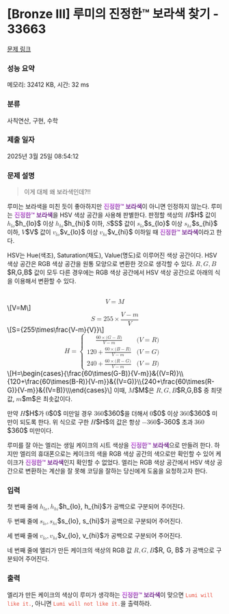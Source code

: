 # [Bronze III] 루미의 진정한™ 보라색 찾기 - 33663 

[문제 링크](https://www.acmicpc.net/problem/33663) 

### 성능 요약

메모리: 32412 KB, 시간: 32 ms

### 분류

사칙연산, 구현, 수학

### 제출 일자

2025년 3월 25일 08:54:12

### 문제 설명

<blockquote>이게 대체 왜 보라색인데?!!</blockquote>

<p>루미는 보라색을 미친 듯이 좋아하지만 <strong><span style="background: linear-gradient(to left top, #3d0857, #e576ff);color: transparent;-webkit-background-clip: text">진정한™ 보라색</span></strong>이 아니면 인정하지 않는다. 루미는 <strong><span style="background: linear-gradient(to left top, #3d0857, #e576ff);color: transparent;-webkit-background-clip: text">진정한™ 보라색</span></strong>을 HSV 색상 공간을 사용해 판별한다. 판정할 색상의 <mjx-container class="MathJax" jax="CHTML" style="font-size: 109.2%; position: relative;"><mjx-math class="MJX-TEX" aria-hidden="true"><mjx-mi class="mjx-i"><mjx-c class="mjx-c1D43B TEX-I"></mjx-c></mjx-mi></mjx-math><mjx-assistive-mml unselectable="on" display="inline"><math xmlns="http://www.w3.org/1998/Math/MathML"><mi>H</mi></math></mjx-assistive-mml><span aria-hidden="true" class="no-mathjax mjx-copytext">$H$</span></mjx-container> 값이 <mjx-container class="MathJax" jax="CHTML" style="font-size: 109.2%; position: relative;"><mjx-math class="MJX-TEX" aria-hidden="true"><mjx-msub><mjx-mi class="mjx-i"><mjx-c class="mjx-c210E TEX-I"></mjx-c></mjx-mi><mjx-script style="vertical-align: -0.15em;"><mjx-texatom size="s" texclass="ORD"><mjx-mi class="mjx-i"><mjx-c class="mjx-c1D459 TEX-I"></mjx-c></mjx-mi><mjx-mi class="mjx-i"><mjx-c class="mjx-c1D45C TEX-I"></mjx-c></mjx-mi></mjx-texatom></mjx-script></mjx-msub></mjx-math><mjx-assistive-mml unselectable="on" display="inline"><math xmlns="http://www.w3.org/1998/Math/MathML"><msub><mi>h</mi><mrow data-mjx-texclass="ORD"><mi>l</mi><mi>o</mi></mrow></msub></math></mjx-assistive-mml><span aria-hidden="true" class="no-mathjax mjx-copytext">$h_{lo}$</span></mjx-container> 이상 <mjx-container class="MathJax" jax="CHTML" style="font-size: 109.2%; position: relative;"><mjx-math class="MJX-TEX" aria-hidden="true"><mjx-msub><mjx-mi class="mjx-i"><mjx-c class="mjx-c210E TEX-I"></mjx-c></mjx-mi><mjx-script style="vertical-align: -0.15em;"><mjx-texatom size="s" texclass="ORD"><mjx-mi class="mjx-i"><mjx-c class="mjx-c210E TEX-I"></mjx-c></mjx-mi><mjx-mi class="mjx-i"><mjx-c class="mjx-c1D456 TEX-I"></mjx-c></mjx-mi></mjx-texatom></mjx-script></mjx-msub></mjx-math><mjx-assistive-mml unselectable="on" display="inline"><math xmlns="http://www.w3.org/1998/Math/MathML"><msub><mi>h</mi><mrow data-mjx-texclass="ORD"><mi>h</mi><mi>i</mi></mrow></msub></math></mjx-assistive-mml><span aria-hidden="true" class="no-mathjax mjx-copytext">$h_{hi}$</span></mjx-container> 이하, <mjx-container class="MathJax" jax="CHTML" style="font-size: 109.2%; position: relative;"><mjx-math class="MJX-TEX" aria-hidden="true"><mjx-mi class="mjx-i"><mjx-c class="mjx-c1D446 TEX-I"></mjx-c></mjx-mi></mjx-math><mjx-assistive-mml unselectable="on" display="inline"><math xmlns="http://www.w3.org/1998/Math/MathML"><mi>S</mi></math></mjx-assistive-mml><span aria-hidden="true" class="no-mathjax mjx-copytext">$S$</span></mjx-container> 값이 <mjx-container class="MathJax" jax="CHTML" style="font-size: 109.2%; position: relative;"><mjx-math class="MJX-TEX" aria-hidden="true"><mjx-msub><mjx-mi class="mjx-i"><mjx-c class="mjx-c1D460 TEX-I"></mjx-c></mjx-mi><mjx-script style="vertical-align: -0.15em;"><mjx-texatom size="s" texclass="ORD"><mjx-mi class="mjx-i"><mjx-c class="mjx-c1D459 TEX-I"></mjx-c></mjx-mi><mjx-mi class="mjx-i"><mjx-c class="mjx-c1D45C TEX-I"></mjx-c></mjx-mi></mjx-texatom></mjx-script></mjx-msub></mjx-math><mjx-assistive-mml unselectable="on" display="inline"><math xmlns="http://www.w3.org/1998/Math/MathML"><msub><mi>s</mi><mrow data-mjx-texclass="ORD"><mi>l</mi><mi>o</mi></mrow></msub></math></mjx-assistive-mml><span aria-hidden="true" class="no-mathjax mjx-copytext">$s_{lo}$</span></mjx-container> 이상 <mjx-container class="MathJax" jax="CHTML" style="font-size: 109.2%; position: relative;"><mjx-math class="MJX-TEX" aria-hidden="true"><mjx-msub><mjx-mi class="mjx-i"><mjx-c class="mjx-c1D460 TEX-I"></mjx-c></mjx-mi><mjx-script style="vertical-align: -0.15em;"><mjx-texatom size="s" texclass="ORD"><mjx-mi class="mjx-i"><mjx-c class="mjx-c210E TEX-I"></mjx-c></mjx-mi><mjx-mi class="mjx-i"><mjx-c class="mjx-c1D456 TEX-I"></mjx-c></mjx-mi></mjx-texatom></mjx-script></mjx-msub></mjx-math><mjx-assistive-mml unselectable="on" display="inline"><math xmlns="http://www.w3.org/1998/Math/MathML"><msub><mi>s</mi><mrow data-mjx-texclass="ORD"><mi>h</mi><mi>i</mi></mrow></msub></math></mjx-assistive-mml><span aria-hidden="true" class="no-mathjax mjx-copytext">$s_{hi}$</span></mjx-container> 이하, <mjx-container class="MathJax" jax="CHTML" style="font-size: 109.2%; position: relative;"><mjx-math class="MJX-TEX" aria-hidden="true"><mjx-mi class="mjx-i"><mjx-c class="mjx-c1D449 TEX-I"></mjx-c></mjx-mi></mjx-math><mjx-assistive-mml unselectable="on" display="inline"><math xmlns="http://www.w3.org/1998/Math/MathML"><mi>V</mi></math></mjx-assistive-mml><span aria-hidden="true" class="no-mathjax mjx-copytext">$V$</span></mjx-container> 값이 <mjx-container class="MathJax" jax="CHTML" style="font-size: 109.2%; position: relative;"><mjx-math class="MJX-TEX" aria-hidden="true"><mjx-msub><mjx-mi class="mjx-i"><mjx-c class="mjx-c1D463 TEX-I"></mjx-c></mjx-mi><mjx-script style="vertical-align: -0.15em;"><mjx-texatom size="s" texclass="ORD"><mjx-mi class="mjx-i"><mjx-c class="mjx-c1D459 TEX-I"></mjx-c></mjx-mi><mjx-mi class="mjx-i"><mjx-c class="mjx-c1D45C TEX-I"></mjx-c></mjx-mi></mjx-texatom></mjx-script></mjx-msub></mjx-math><mjx-assistive-mml unselectable="on" display="inline"><math xmlns="http://www.w3.org/1998/Math/MathML"><msub><mi>v</mi><mrow data-mjx-texclass="ORD"><mi>l</mi><mi>o</mi></mrow></msub></math></mjx-assistive-mml><span aria-hidden="true" class="no-mathjax mjx-copytext">$v_{lo}$</span></mjx-container> 이상 <mjx-container class="MathJax" jax="CHTML" style="font-size: 109.2%; position: relative;"><mjx-math class="MJX-TEX" aria-hidden="true"><mjx-msub><mjx-mi class="mjx-i"><mjx-c class="mjx-c1D463 TEX-I"></mjx-c></mjx-mi><mjx-script style="vertical-align: -0.15em;"><mjx-texatom size="s" texclass="ORD"><mjx-mi class="mjx-i"><mjx-c class="mjx-c210E TEX-I"></mjx-c></mjx-mi><mjx-mi class="mjx-i"><mjx-c class="mjx-c1D456 TEX-I"></mjx-c></mjx-mi></mjx-texatom></mjx-script></mjx-msub></mjx-math><mjx-assistive-mml unselectable="on" display="inline"><math xmlns="http://www.w3.org/1998/Math/MathML"><msub><mi>v</mi><mrow data-mjx-texclass="ORD"><mi>h</mi><mi>i</mi></mrow></msub></math></mjx-assistive-mml><span aria-hidden="true" class="no-mathjax mjx-copytext">$v_{hi}$</span></mjx-container> 이하일 때 <strong><span style="background: linear-gradient(to left top, #3d0857, #e576ff);color: transparent;-webkit-background-clip: text">진정한™ 보라색</span></strong>이라고 한다.</p>

<p>HSV는 Hue(색조), Saturation(채도), Value(명도)로 이루어진 색상 공간이다. HSV 색상 공간은 RGB 색상 공간을 원통 모양으로 변환한 것으로 생각할 수 있다. <mjx-container class="MathJax" jax="CHTML" style="font-size: 109.2%; position: relative;"><mjx-math class="MJX-TEX" aria-hidden="true"><mjx-mi class="mjx-i"><mjx-c class="mjx-c1D445 TEX-I"></mjx-c></mjx-mi><mjx-mo class="mjx-n"><mjx-c class="mjx-c2C"></mjx-c></mjx-mo><mjx-mi class="mjx-i" space="2"><mjx-c class="mjx-c1D43A TEX-I"></mjx-c></mjx-mi><mjx-mo class="mjx-n"><mjx-c class="mjx-c2C"></mjx-c></mjx-mo><mjx-mi class="mjx-i" space="2"><mjx-c class="mjx-c1D435 TEX-I"></mjx-c></mjx-mi></mjx-math><mjx-assistive-mml unselectable="on" display="inline"><math xmlns="http://www.w3.org/1998/Math/MathML"><mi>R</mi><mo>,</mo><mi>G</mi><mo>,</mo><mi>B</mi></math></mjx-assistive-mml><span aria-hidden="true" class="no-mathjax mjx-copytext">$R,G,B$</span></mjx-container> 값이 모두 다른 경우에는 RGB 색상 공간에서 HSV 색상 공간으로 아래의 식을 이용해서 변환할 수 있다.</p>

<p><mjx-container class="MathJax" jax="CHTML" display="true" style="font-size: 109.2%; position: relative;"> <mjx-math display="true" class="MJX-TEX" aria-hidden="true" style="margin-left: 0px; margin-right: 0px;"><mjx-mi class="mjx-i"><mjx-c class="mjx-c1D449 TEX-I"></mjx-c></mjx-mi><mjx-mo class="mjx-n" space="4"><mjx-c class="mjx-c3D"></mjx-c></mjx-mo><mjx-mi class="mjx-i" space="4"><mjx-c class="mjx-c1D440 TEX-I"></mjx-c></mjx-mi></mjx-math><mjx-assistive-mml unselectable="on" display="block"><math xmlns="http://www.w3.org/1998/Math/MathML" display="block"><mi>V</mi><mo>=</mo><mi>M</mi></math></mjx-assistive-mml><span aria-hidden="true" class="no-mathjax mjx-copytext">\[V=M\]</span></mjx-container> <mjx-container class="MathJax" jax="CHTML" display="true" style="font-size: 109.2%; position: relative;"><mjx-math display="true" class="MJX-TEX" aria-hidden="true" style="margin-left: 0px; margin-right: 0px;"><mjx-mi class="mjx-i"><mjx-c class="mjx-c1D446 TEX-I"></mjx-c></mjx-mi><mjx-mo class="mjx-n" space="4"><mjx-c class="mjx-c3D"></mjx-c></mjx-mo><mjx-texatom space="4" texclass="ORD"><mjx-mn class="mjx-n"><mjx-c class="mjx-c32"></mjx-c><mjx-c class="mjx-c35"></mjx-c><mjx-c class="mjx-c35"></mjx-c></mjx-mn><mjx-mo class="mjx-n" space="3"><mjx-c class="mjx-cD7"></mjx-c></mjx-mo><mjx-mfrac space="3"><mjx-frac type="d"><mjx-num><mjx-nstrut type="d"></mjx-nstrut><mjx-mrow><mjx-mi class="mjx-i"><mjx-c class="mjx-c1D449 TEX-I"></mjx-c></mjx-mi><mjx-mo class="mjx-n" space="3"><mjx-c class="mjx-c2212"></mjx-c></mjx-mo><mjx-mi class="mjx-i" space="3"><mjx-c class="mjx-c1D45A TEX-I"></mjx-c></mjx-mi></mjx-mrow></mjx-num><mjx-dbox><mjx-dtable><mjx-line type="d"></mjx-line><mjx-row><mjx-den><mjx-dstrut type="d"></mjx-dstrut><mjx-mi class="mjx-i"><mjx-c class="mjx-c1D449 TEX-I"></mjx-c></mjx-mi></mjx-den></mjx-row></mjx-dtable></mjx-dbox></mjx-frac></mjx-mfrac></mjx-texatom></mjx-math><mjx-assistive-mml unselectable="on" display="block"><math xmlns="http://www.w3.org/1998/Math/MathML" display="block"><mi>S</mi><mo>=</mo><mrow data-mjx-texclass="ORD"><mn>255</mn><mo>×</mo><mfrac><mrow><mi>V</mi><mo>−</mo><mi>m</mi></mrow><mi>V</mi></mfrac></mrow></math></mjx-assistive-mml><span aria-hidden="true" class="no-mathjax mjx-copytext">\[S={255\times\frac{V-m}{V}}\]</span></mjx-container> <mjx-container class="MathJax" jax="CHTML" display="true" style="font-size: 109.2%; position: relative;"><mjx-math display="true" class="MJX-TEX" aria-hidden="true" style="margin-left: 0px; margin-right: 0px;"><mjx-mi class="mjx-i"><mjx-c class="mjx-c1D43B TEX-I"></mjx-c></mjx-mi><mjx-mo class="mjx-n" space="4"><mjx-c class="mjx-c3D"></mjx-c></mjx-mo><mjx-mrow space="4"><mjx-mo class="mjx-n"><mjx-stretchy-v class="mjx-c7B" style="height: 4.75em; vertical-align: -2.125em;"><mjx-beg><mjx-c></mjx-c></mjx-beg><mjx-ext><mjx-c></mjx-c></mjx-ext><mjx-mid><mjx-c></mjx-c></mjx-mid><mjx-ext><mjx-c></mjx-c></mjx-ext><mjx-end><mjx-c></mjx-c></mjx-end><mjx-mark></mjx-mark></mjx-stretchy-v></mjx-mo><mjx-mtable style="min-width: 11.279em;"><mjx-table><mjx-itable><mjx-mtr><mjx-mtd style="text-align: left; padding-right: 0.5em; padding-bottom: 0.1em;"><mjx-texatom texclass="ORD"><mjx-mfrac><mjx-frac><mjx-num><mjx-nstrut></mjx-nstrut><mjx-mrow size="s"><mjx-mn class="mjx-n"><mjx-c class="mjx-c36"></mjx-c><mjx-c class="mjx-c30"></mjx-c></mjx-mn><mjx-mo class="mjx-n"><mjx-c class="mjx-cD7"></mjx-c></mjx-mo><mjx-mo class="mjx-n"><mjx-c class="mjx-c28"></mjx-c></mjx-mo><mjx-mi class="mjx-i"><mjx-c class="mjx-c1D43A TEX-I"></mjx-c></mjx-mi><mjx-mo class="mjx-n"><mjx-c class="mjx-c2212"></mjx-c></mjx-mo><mjx-mi class="mjx-i"><mjx-c class="mjx-c1D435 TEX-I"></mjx-c></mjx-mi><mjx-mo class="mjx-n"><mjx-c class="mjx-c29"></mjx-c></mjx-mo></mjx-mrow></mjx-num><mjx-dbox><mjx-dtable><mjx-line></mjx-line><mjx-row><mjx-den><mjx-dstrut></mjx-dstrut><mjx-mrow size="s"><mjx-mi class="mjx-i"><mjx-c class="mjx-c1D449 TEX-I"></mjx-c></mjx-mi><mjx-mo class="mjx-n"><mjx-c class="mjx-c2212"></mjx-c></mjx-mo><mjx-mi class="mjx-i"><mjx-c class="mjx-c1D45A TEX-I"></mjx-c></mjx-mi></mjx-mrow></mjx-den></mjx-row></mjx-dtable></mjx-dbox></mjx-frac></mjx-mfrac></mjx-texatom><mjx-tstrut></mjx-tstrut></mjx-mtd><mjx-mtd style="text-align: left; padding-left: 0.5em; padding-bottom: 0.1em;"><mjx-texatom texclass="ORD"><mjx-mo class="mjx-n"><mjx-c class="mjx-c28"></mjx-c></mjx-mo><mjx-mi class="mjx-i"><mjx-c class="mjx-c1D449 TEX-I"></mjx-c></mjx-mi><mjx-mo class="mjx-n" space="4"><mjx-c class="mjx-c3D"></mjx-c></mjx-mo><mjx-mi class="mjx-i" space="4"><mjx-c class="mjx-c1D445 TEX-I"></mjx-c></mjx-mi><mjx-mo class="mjx-n"><mjx-c class="mjx-c29"></mjx-c></mjx-mo></mjx-texatom><mjx-tstrut></mjx-tstrut></mjx-mtd></mjx-mtr><mjx-mtr><mjx-mtd style="text-align: left; padding-right: 0.5em; padding-top: 0.1em; padding-bottom: 0.1em;"><mjx-texatom texclass="ORD"><mjx-mn class="mjx-n"><mjx-c class="mjx-c31"></mjx-c><mjx-c class="mjx-c32"></mjx-c><mjx-c class="mjx-c30"></mjx-c></mjx-mn><mjx-mo class="mjx-n" space="3"><mjx-c class="mjx-c2B"></mjx-c></mjx-mo><mjx-mfrac space="3"><mjx-frac><mjx-num><mjx-nstrut></mjx-nstrut><mjx-mrow size="s"><mjx-mn class="mjx-n"><mjx-c class="mjx-c36"></mjx-c><mjx-c class="mjx-c30"></mjx-c></mjx-mn><mjx-mo class="mjx-n"><mjx-c class="mjx-cD7"></mjx-c></mjx-mo><mjx-mo class="mjx-n"><mjx-c class="mjx-c28"></mjx-c></mjx-mo><mjx-mi class="mjx-i"><mjx-c class="mjx-c1D435 TEX-I"></mjx-c></mjx-mi><mjx-mo class="mjx-n"><mjx-c class="mjx-c2212"></mjx-c></mjx-mo><mjx-mi class="mjx-i"><mjx-c class="mjx-c1D445 TEX-I"></mjx-c></mjx-mi><mjx-mo class="mjx-n"><mjx-c class="mjx-c29"></mjx-c></mjx-mo></mjx-mrow></mjx-num><mjx-dbox><mjx-dtable><mjx-line></mjx-line><mjx-row><mjx-den><mjx-dstrut></mjx-dstrut><mjx-mrow size="s"><mjx-mi class="mjx-i"><mjx-c class="mjx-c1D449 TEX-I"></mjx-c></mjx-mi><mjx-mo class="mjx-n"><mjx-c class="mjx-c2212"></mjx-c></mjx-mo><mjx-mi class="mjx-i"><mjx-c class="mjx-c1D45A TEX-I"></mjx-c></mjx-mi></mjx-mrow></mjx-den></mjx-row></mjx-dtable></mjx-dbox></mjx-frac></mjx-mfrac></mjx-texatom><mjx-tstrut></mjx-tstrut></mjx-mtd><mjx-mtd style="text-align: left; padding-left: 0.5em; padding-top: 0.1em; padding-bottom: 0.1em;"><mjx-texatom texclass="ORD"><mjx-mo class="mjx-n"><mjx-c class="mjx-c28"></mjx-c></mjx-mo><mjx-mi class="mjx-i"><mjx-c class="mjx-c1D449 TEX-I"></mjx-c></mjx-mi><mjx-mo class="mjx-n" space="4"><mjx-c class="mjx-c3D"></mjx-c></mjx-mo><mjx-mi class="mjx-i" space="4"><mjx-c class="mjx-c1D43A TEX-I"></mjx-c></mjx-mi><mjx-mo class="mjx-n"><mjx-c class="mjx-c29"></mjx-c></mjx-mo></mjx-texatom><mjx-tstrut></mjx-tstrut></mjx-mtd></mjx-mtr><mjx-mtr><mjx-mtd style="text-align: left; padding-right: 0.5em; padding-top: 0.1em;"><mjx-texatom texclass="ORD"><mjx-mn class="mjx-n"><mjx-c class="mjx-c32"></mjx-c><mjx-c class="mjx-c34"></mjx-c><mjx-c class="mjx-c30"></mjx-c></mjx-mn><mjx-mo class="mjx-n" space="3"><mjx-c class="mjx-c2B"></mjx-c></mjx-mo><mjx-mfrac space="3"><mjx-frac><mjx-num><mjx-nstrut></mjx-nstrut><mjx-mrow size="s"><mjx-mn class="mjx-n"><mjx-c class="mjx-c36"></mjx-c><mjx-c class="mjx-c30"></mjx-c></mjx-mn><mjx-mo class="mjx-n"><mjx-c class="mjx-cD7"></mjx-c></mjx-mo><mjx-mo class="mjx-n"><mjx-c class="mjx-c28"></mjx-c></mjx-mo><mjx-mi class="mjx-i"><mjx-c class="mjx-c1D445 TEX-I"></mjx-c></mjx-mi><mjx-mo class="mjx-n"><mjx-c class="mjx-c2212"></mjx-c></mjx-mo><mjx-mi class="mjx-i"><mjx-c class="mjx-c1D43A TEX-I"></mjx-c></mjx-mi><mjx-mo class="mjx-n"><mjx-c class="mjx-c29"></mjx-c></mjx-mo></mjx-mrow></mjx-num><mjx-dbox><mjx-dtable><mjx-line></mjx-line><mjx-row><mjx-den><mjx-dstrut></mjx-dstrut><mjx-mrow size="s"><mjx-mi class="mjx-i"><mjx-c class="mjx-c1D449 TEX-I"></mjx-c></mjx-mi><mjx-mo class="mjx-n"><mjx-c class="mjx-c2212"></mjx-c></mjx-mo><mjx-mi class="mjx-i"><mjx-c class="mjx-c1D45A TEX-I"></mjx-c></mjx-mi></mjx-mrow></mjx-den></mjx-row></mjx-dtable></mjx-dbox></mjx-frac></mjx-mfrac></mjx-texatom><mjx-tstrut></mjx-tstrut></mjx-mtd><mjx-mtd style="text-align: left; padding-left: 0.5em; padding-top: 0.1em;"><mjx-texatom texclass="ORD"><mjx-mo class="mjx-n"><mjx-c class="mjx-c28"></mjx-c></mjx-mo><mjx-mi class="mjx-i"><mjx-c class="mjx-c1D449 TEX-I"></mjx-c></mjx-mi><mjx-mo class="mjx-n" space="4"><mjx-c class="mjx-c3D"></mjx-c></mjx-mo><mjx-mi class="mjx-i" space="4"><mjx-c class="mjx-c1D435 TEX-I"></mjx-c></mjx-mi><mjx-mo class="mjx-n"><mjx-c class="mjx-c29"></mjx-c></mjx-mo></mjx-texatom><mjx-tstrut></mjx-tstrut></mjx-mtd></mjx-mtr></mjx-itable></mjx-table></mjx-mtable><mjx-mo class="mjx-n" style="vertical-align: 0.25em;"></mjx-mo></mjx-mrow></mjx-math><mjx-assistive-mml unselectable="on" display="block"><math xmlns="http://www.w3.org/1998/Math/MathML" display="block"><mi>H</mi><mo>=</mo><mrow data-mjx-texclass="INNER"><mo data-mjx-texclass="OPEN">{</mo><mtable columnalign="left left" columnspacing="1em" rowspacing=".2em"><mtr><mtd><mrow data-mjx-texclass="ORD"><mfrac><mrow><mn>60</mn><mo>×</mo><mo stretchy="false">(</mo><mi>G</mi><mo>−</mo><mi>B</mi><mo stretchy="false">)</mo></mrow><mrow><mi>V</mi><mo>−</mo><mi>m</mi></mrow></mfrac></mrow></mtd><mtd><mrow data-mjx-texclass="ORD"><mo stretchy="false">(</mo><mi>V</mi><mo>=</mo><mi>R</mi><mo stretchy="false">)</mo></mrow></mtd></mtr><mtr><mtd><mrow data-mjx-texclass="ORD"><mn>120</mn><mo>+</mo><mfrac><mrow><mn>60</mn><mo>×</mo><mo stretchy="false">(</mo><mi>B</mi><mo>−</mo><mi>R</mi><mo stretchy="false">)</mo></mrow><mrow><mi>V</mi><mo>−</mo><mi>m</mi></mrow></mfrac></mrow></mtd><mtd><mrow data-mjx-texclass="ORD"><mo stretchy="false">(</mo><mi>V</mi><mo>=</mo><mi>G</mi><mo stretchy="false">)</mo></mrow></mtd></mtr><mtr><mtd><mrow data-mjx-texclass="ORD"><mn>240</mn><mo>+</mo><mfrac><mrow><mn>60</mn><mo>×</mo><mo stretchy="false">(</mo><mi>R</mi><mo>−</mo><mi>G</mi><mo stretchy="false">)</mo></mrow><mrow><mi>V</mi><mo>−</mo><mi>m</mi></mrow></mfrac></mrow></mtd><mtd><mrow data-mjx-texclass="ORD"><mo stretchy="false">(</mo><mi>V</mi><mo>=</mo><mi>B</mi><mo stretchy="false">)</mo></mrow></mtd></mtr></mtable><mo data-mjx-texclass="CLOSE" fence="true" stretchy="true" symmetric="true"></mo></mrow></math></mjx-assistive-mml><span aria-hidden="true" class="no-mathjax mjx-copytext">\[H=\begin{cases}{\frac{60\times(G-B)}{V-m}}&{(V=R)}\\{120+\frac{60\times(B-R)}{V-m}}&{(V=G)}\\{240+\frac{60\times(R-G)}{V-m}}&{(V=B)}\\\end{cases}\]</span></mjx-container> 이때, <mjx-container class="MathJax" jax="CHTML" style="font-size: 109.2%; position: relative;"><mjx-math class="MJX-TEX" aria-hidden="true"><mjx-mi class="mjx-i"><mjx-c class="mjx-c1D440 TEX-I"></mjx-c></mjx-mi></mjx-math><mjx-assistive-mml unselectable="on" display="inline"><math xmlns="http://www.w3.org/1998/Math/MathML"><mi>M</mi></math></mjx-assistive-mml><span aria-hidden="true" class="no-mathjax mjx-copytext">$M$</span></mjx-container>은 <mjx-container class="MathJax" jax="CHTML" style="font-size: 109.2%; position: relative;"><mjx-math class="MJX-TEX" aria-hidden="true"><mjx-mi class="mjx-i"><mjx-c class="mjx-c1D445 TEX-I"></mjx-c></mjx-mi><mjx-mo class="mjx-n"><mjx-c class="mjx-c2C"></mjx-c></mjx-mo><mjx-mi class="mjx-i" space="2"><mjx-c class="mjx-c1D43A TEX-I"></mjx-c></mjx-mi><mjx-mo class="mjx-n"><mjx-c class="mjx-c2C"></mjx-c></mjx-mo><mjx-mi class="mjx-i" space="2"><mjx-c class="mjx-c1D435 TEX-I"></mjx-c></mjx-mi></mjx-math><mjx-assistive-mml unselectable="on" display="inline"><math xmlns="http://www.w3.org/1998/Math/MathML"><mi>R</mi><mo>,</mo><mi>G</mi><mo>,</mo><mi>B</mi></math></mjx-assistive-mml><span aria-hidden="true" class="no-mathjax mjx-copytext">$R,G,B$</span></mjx-container> 중 최댓값, <mjx-container class="MathJax" jax="CHTML" style="font-size: 109.2%; position: relative;"><mjx-math class="MJX-TEX" aria-hidden="true"><mjx-mi class="mjx-i"><mjx-c class="mjx-c1D45A TEX-I"></mjx-c></mjx-mi></mjx-math><mjx-assistive-mml unselectable="on" display="inline"><math xmlns="http://www.w3.org/1998/Math/MathML"><mi>m</mi></math></mjx-assistive-mml><span aria-hidden="true" class="no-mathjax mjx-copytext">$m$</span></mjx-container>은 최솟값이다.</p>

<p>만약 <mjx-container class="MathJax" jax="CHTML" style="font-size: 109.2%; position: relative;"><mjx-math class="MJX-TEX" aria-hidden="true"><mjx-mi class="mjx-i"><mjx-c class="mjx-c1D43B TEX-I"></mjx-c></mjx-mi></mjx-math><mjx-assistive-mml unselectable="on" display="inline"><math xmlns="http://www.w3.org/1998/Math/MathML"><mi>H</mi></math></mjx-assistive-mml><span aria-hidden="true" class="no-mathjax mjx-copytext">$H$</span></mjx-container>가 <mjx-container class="MathJax" jax="CHTML" style="font-size: 109.2%; position: relative;"><mjx-math class="MJX-TEX" aria-hidden="true"><mjx-mn class="mjx-n"><mjx-c class="mjx-c30"></mjx-c></mjx-mn></mjx-math><mjx-assistive-mml unselectable="on" display="inline"><math xmlns="http://www.w3.org/1998/Math/MathML"><mn>0</mn></math></mjx-assistive-mml><span aria-hidden="true" class="no-mathjax mjx-copytext">$0$</span></mjx-container> 미만일 경우 <mjx-container class="MathJax" jax="CHTML" style="font-size: 109.2%; position: relative;"><mjx-math class="MJX-TEX" aria-hidden="true"><mjx-mn class="mjx-n"><mjx-c class="mjx-c33"></mjx-c><mjx-c class="mjx-c36"></mjx-c><mjx-c class="mjx-c30"></mjx-c></mjx-mn></mjx-math><mjx-assistive-mml unselectable="on" display="inline"><math xmlns="http://www.w3.org/1998/Math/MathML"><mn>360</mn></math></mjx-assistive-mml><span aria-hidden="true" class="no-mathjax mjx-copytext">$360$</span></mjx-container>을 더해서 <mjx-container class="MathJax" jax="CHTML" style="font-size: 109.2%; position: relative;"><mjx-math class="MJX-TEX" aria-hidden="true"><mjx-mn class="mjx-n"><mjx-c class="mjx-c30"></mjx-c></mjx-mn></mjx-math><mjx-assistive-mml unselectable="on" display="inline"><math xmlns="http://www.w3.org/1998/Math/MathML"><mn>0</mn></math></mjx-assistive-mml><span aria-hidden="true" class="no-mathjax mjx-copytext">$0$</span></mjx-container> 이상 <mjx-container class="MathJax" jax="CHTML" style="font-size: 109.2%; position: relative;"><mjx-math class="MJX-TEX" aria-hidden="true"><mjx-mn class="mjx-n"><mjx-c class="mjx-c33"></mjx-c><mjx-c class="mjx-c36"></mjx-c><mjx-c class="mjx-c30"></mjx-c></mjx-mn></mjx-math><mjx-assistive-mml unselectable="on" display="inline"><math xmlns="http://www.w3.org/1998/Math/MathML"><mn>360</mn></math></mjx-assistive-mml><span aria-hidden="true" class="no-mathjax mjx-copytext">$360$</span></mjx-container> 미만이 되도록 한다. 위 식으로 구한 <mjx-container class="MathJax" jax="CHTML" style="font-size: 109.2%; position: relative;"><mjx-math class="MJX-TEX" aria-hidden="true"><mjx-mi class="mjx-i"><mjx-c class="mjx-c1D43B TEX-I"></mjx-c></mjx-mi></mjx-math><mjx-assistive-mml unselectable="on" display="inline"><math xmlns="http://www.w3.org/1998/Math/MathML"><mi>H</mi></math></mjx-assistive-mml><span aria-hidden="true" class="no-mathjax mjx-copytext">$H$</span></mjx-container>의 값은 항상 <mjx-container class="MathJax" jax="CHTML" style="font-size: 109.2%; position: relative;"><mjx-math class="MJX-TEX" aria-hidden="true"><mjx-mo class="mjx-n"><mjx-c class="mjx-c2212"></mjx-c></mjx-mo><mjx-mn class="mjx-n"><mjx-c class="mjx-c33"></mjx-c><mjx-c class="mjx-c36"></mjx-c><mjx-c class="mjx-c30"></mjx-c></mjx-mn></mjx-math><mjx-assistive-mml unselectable="on" display="inline"><math xmlns="http://www.w3.org/1998/Math/MathML"><mo>−</mo><mn>360</mn></math></mjx-assistive-mml><span aria-hidden="true" class="no-mathjax mjx-copytext">$-360$</span></mjx-container> 초과 <mjx-container class="MathJax" jax="CHTML" style="font-size: 109.2%; position: relative;"><mjx-math class="MJX-TEX" aria-hidden="true"><mjx-mn class="mjx-n"><mjx-c class="mjx-c33"></mjx-c><mjx-c class="mjx-c36"></mjx-c><mjx-c class="mjx-c30"></mjx-c></mjx-mn></mjx-math><mjx-assistive-mml unselectable="on" display="inline"><math xmlns="http://www.w3.org/1998/Math/MathML"><mn>360</mn></math></mjx-assistive-mml><span aria-hidden="true" class="no-mathjax mjx-copytext">$360$</span></mjx-container> 미만이다.</p>

<p>루미를 잘 아는 엘리는 생일 케이크의 시트 색상을 <strong><span style="background: linear-gradient(to left top, #3d0857, #e576ff);color: transparent;-webkit-background-clip: text">진정한™ 보라색</span></strong>으로 만들려 한다. 하지만 엘리의 휴대폰으로는 케이크의 색을 RGB 색상 공간의 색으로만 확인할 수 있어 케이크가 <strong><span style="background: linear-gradient(to left top, #3d0857, #e576ff);color: transparent;-webkit-background-clip: text">진정한™ 보라색</span></strong>인지 확인할 수 없었다. 엘리는 RGB 색상 공간에서 HSV 색상 공간으로 변환하는 계산을 잘 못해 코딩을 잘하는 당신에게 도움을 요청하고자 한다.</p>

### 입력 

 <p>첫 번째 줄에 <mjx-container class="MathJax" jax="CHTML" style="font-size: 109.2%; position: relative;"><mjx-math class="MJX-TEX" aria-hidden="true"><mjx-msub><mjx-mi class="mjx-i"><mjx-c class="mjx-c210E TEX-I"></mjx-c></mjx-mi><mjx-script style="vertical-align: -0.15em;"><mjx-texatom size="s" texclass="ORD"><mjx-mi class="mjx-i"><mjx-c class="mjx-c1D459 TEX-I"></mjx-c></mjx-mi><mjx-mi class="mjx-i"><mjx-c class="mjx-c1D45C TEX-I"></mjx-c></mjx-mi></mjx-texatom></mjx-script></mjx-msub><mjx-mo class="mjx-n"><mjx-c class="mjx-c2C"></mjx-c></mjx-mo><mjx-msub space="2"><mjx-mi class="mjx-i"><mjx-c class="mjx-c210E TEX-I"></mjx-c></mjx-mi><mjx-script style="vertical-align: -0.15em;"><mjx-texatom size="s" texclass="ORD"><mjx-mi class="mjx-i"><mjx-c class="mjx-c210E TEX-I"></mjx-c></mjx-mi><mjx-mi class="mjx-i"><mjx-c class="mjx-c1D456 TEX-I"></mjx-c></mjx-mi></mjx-texatom></mjx-script></mjx-msub></mjx-math><mjx-assistive-mml unselectable="on" display="inline"><math xmlns="http://www.w3.org/1998/Math/MathML"><msub><mi>h</mi><mrow data-mjx-texclass="ORD"><mi>l</mi><mi>o</mi></mrow></msub><mo>,</mo><msub><mi>h</mi><mrow data-mjx-texclass="ORD"><mi>h</mi><mi>i</mi></mrow></msub></math></mjx-assistive-mml><span aria-hidden="true" class="no-mathjax mjx-copytext">$h_{lo}, h_{hi}$</span></mjx-container>가 공백으로 구분되어 주어진다.</p>

<p>두 번째 줄에 <mjx-container class="MathJax" jax="CHTML" style="font-size: 109.2%; position: relative;"><mjx-math class="MJX-TEX" aria-hidden="true"><mjx-msub><mjx-mi class="mjx-i"><mjx-c class="mjx-c1D460 TEX-I"></mjx-c></mjx-mi><mjx-script style="vertical-align: -0.15em;"><mjx-texatom size="s" texclass="ORD"><mjx-mi class="mjx-i"><mjx-c class="mjx-c1D459 TEX-I"></mjx-c></mjx-mi><mjx-mi class="mjx-i"><mjx-c class="mjx-c1D45C TEX-I"></mjx-c></mjx-mi></mjx-texatom></mjx-script></mjx-msub><mjx-mo class="mjx-n"><mjx-c class="mjx-c2C"></mjx-c></mjx-mo><mjx-msub space="2"><mjx-mi class="mjx-i"><mjx-c class="mjx-c1D460 TEX-I"></mjx-c></mjx-mi><mjx-script style="vertical-align: -0.15em;"><mjx-texatom size="s" texclass="ORD"><mjx-mi class="mjx-i"><mjx-c class="mjx-c210E TEX-I"></mjx-c></mjx-mi><mjx-mi class="mjx-i"><mjx-c class="mjx-c1D456 TEX-I"></mjx-c></mjx-mi></mjx-texatom></mjx-script></mjx-msub></mjx-math><mjx-assistive-mml unselectable="on" display="inline"><math xmlns="http://www.w3.org/1998/Math/MathML"><msub><mi>s</mi><mrow data-mjx-texclass="ORD"><mi>l</mi><mi>o</mi></mrow></msub><mo>,</mo><msub><mi>s</mi><mrow data-mjx-texclass="ORD"><mi>h</mi><mi>i</mi></mrow></msub></math></mjx-assistive-mml><span aria-hidden="true" class="no-mathjax mjx-copytext">$s_{lo}, s_{hi}$</span></mjx-container>가 공백으로 구분되어 주어진다.</p>

<p>세 번째 줄에 <mjx-container class="MathJax" jax="CHTML" style="font-size: 109.2%; position: relative;"><mjx-math class="MJX-TEX" aria-hidden="true"><mjx-msub><mjx-mi class="mjx-i"><mjx-c class="mjx-c1D463 TEX-I"></mjx-c></mjx-mi><mjx-script style="vertical-align: -0.15em;"><mjx-texatom size="s" texclass="ORD"><mjx-mi class="mjx-i"><mjx-c class="mjx-c1D459 TEX-I"></mjx-c></mjx-mi><mjx-mi class="mjx-i"><mjx-c class="mjx-c1D45C TEX-I"></mjx-c></mjx-mi></mjx-texatom></mjx-script></mjx-msub><mjx-mo class="mjx-n"><mjx-c class="mjx-c2C"></mjx-c></mjx-mo><mjx-msub space="2"><mjx-mi class="mjx-i"><mjx-c class="mjx-c1D463 TEX-I"></mjx-c></mjx-mi><mjx-script style="vertical-align: -0.15em;"><mjx-texatom size="s" texclass="ORD"><mjx-mi class="mjx-i"><mjx-c class="mjx-c210E TEX-I"></mjx-c></mjx-mi><mjx-mi class="mjx-i"><mjx-c class="mjx-c1D456 TEX-I"></mjx-c></mjx-mi></mjx-texatom></mjx-script></mjx-msub></mjx-math><mjx-assistive-mml unselectable="on" display="inline"><math xmlns="http://www.w3.org/1998/Math/MathML"><msub><mi>v</mi><mrow data-mjx-texclass="ORD"><mi>l</mi><mi>o</mi></mrow></msub><mo>,</mo><msub><mi>v</mi><mrow data-mjx-texclass="ORD"><mi>h</mi><mi>i</mi></mrow></msub></math></mjx-assistive-mml><span aria-hidden="true" class="no-mathjax mjx-copytext">$v_{lo}, v_{hi}$</span></mjx-container>가 공백으로 구분되어 주어진다.</p>

<p>네 번째 줄에 엘리가 만든 케이크의 색상의 RGB 값 <mjx-container class="MathJax" jax="CHTML" style="font-size: 109.2%; position: relative;"><mjx-math class="MJX-TEX" aria-hidden="true"><mjx-mi class="mjx-i"><mjx-c class="mjx-c1D445 TEX-I"></mjx-c></mjx-mi><mjx-mo class="mjx-n"><mjx-c class="mjx-c2C"></mjx-c></mjx-mo><mjx-mi class="mjx-i" space="2"><mjx-c class="mjx-c1D43A TEX-I"></mjx-c></mjx-mi><mjx-mo class="mjx-n"><mjx-c class="mjx-c2C"></mjx-c></mjx-mo><mjx-mi class="mjx-i" space="2"><mjx-c class="mjx-c1D435 TEX-I"></mjx-c></mjx-mi></mjx-math><mjx-assistive-mml unselectable="on" display="inline"><math xmlns="http://www.w3.org/1998/Math/MathML"><mi>R</mi><mo>,</mo><mi>G</mi><mo>,</mo><mi>B</mi></math></mjx-assistive-mml><span aria-hidden="true" class="no-mathjax mjx-copytext">$R, G, B$</span></mjx-container> 가 공백으로 구분되어 주어진다.</p>

### 출력 

 <p>엘리가 만든 케이크의 색상이 루미가 생각하는 <strong><span style="background: linear-gradient(to left top, #3d0857, #e576ff);color: transparent;-webkit-background-clip: text">진정한™ 보라색</span></strong>이 맞으면 <span style="color:#e74c3c;"><code>Lumi will like it.</code></span>, 아니면 <span style="color:#e74c3c;"><code>Lumi will not like it.</code></span>을 출력하라.</p>

